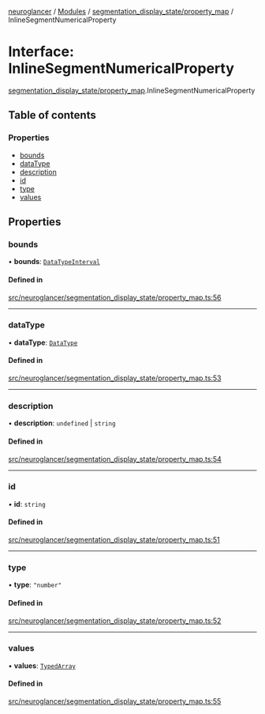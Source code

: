 [neuroglancer](../README.md) / [Modules](../modules.md) / [segmentation\_display\_state/property\_map](../modules/segmentation_display_state_property_map.md) / InlineSegmentNumericalProperty

# Interface: InlineSegmentNumericalProperty

[segmentation_display_state/property_map](../modules/segmentation_display_state_property_map.md).InlineSegmentNumericalProperty

## Table of contents

### Properties

- [bounds](segmentation_display_state_property_map.InlineSegmentNumericalProperty.md#bounds)
- [dataType](segmentation_display_state_property_map.InlineSegmentNumericalProperty.md#datatype)
- [description](segmentation_display_state_property_map.InlineSegmentNumericalProperty.md#description)
- [id](segmentation_display_state_property_map.InlineSegmentNumericalProperty.md#id)
- [type](segmentation_display_state_property_map.InlineSegmentNumericalProperty.md#type)
- [values](segmentation_display_state_property_map.InlineSegmentNumericalProperty.md#values)

## Properties

### bounds

• **bounds**: [`DataTypeInterval`](../modules/util_lerp.md#datatypeinterval)

#### Defined in

[src/neuroglancer/segmentation_display_state/property_map.ts:56](https://github.com/ActiveBrainAtlas2/neuroglancer/blob/1beb5d34/src/neuroglancer/segmentation_display_state/property_map.ts#L56)

___

### dataType

• **dataType**: [`DataType`](../enums/util_data_type.DataType.md)

#### Defined in

[src/neuroglancer/segmentation_display_state/property_map.ts:53](https://github.com/ActiveBrainAtlas2/neuroglancer/blob/1beb5d34/src/neuroglancer/segmentation_display_state/property_map.ts#L53)

___

### description

• **description**: `undefined` \| `string`

#### Defined in

[src/neuroglancer/segmentation_display_state/property_map.ts:54](https://github.com/ActiveBrainAtlas2/neuroglancer/blob/1beb5d34/src/neuroglancer/segmentation_display_state/property_map.ts#L54)

___

### id

• **id**: `string`

#### Defined in

[src/neuroglancer/segmentation_display_state/property_map.ts:51](https://github.com/ActiveBrainAtlas2/neuroglancer/blob/1beb5d34/src/neuroglancer/segmentation_display_state/property_map.ts#L51)

___

### type

• **type**: ``"number"``

#### Defined in

[src/neuroglancer/segmentation_display_state/property_map.ts:52](https://github.com/ActiveBrainAtlas2/neuroglancer/blob/1beb5d34/src/neuroglancer/segmentation_display_state/property_map.ts#L52)

___

### values

• **values**: [`TypedArray`](../modules/util_array.md#typedarray)

#### Defined in

[src/neuroglancer/segmentation_display_state/property_map.ts:55](https://github.com/ActiveBrainAtlas2/neuroglancer/blob/1beb5d34/src/neuroglancer/segmentation_display_state/property_map.ts#L55)
